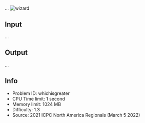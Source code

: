 #

...
![wizard](./img/img-0001.jpg)

## Input

...

## Output

...

## Info

- Problem ID: whichisgreater
- CPU Time limit: 1 second
- Memory limit: 1024 MB
- Difficulty: 1.3
- Source: 2021 ICPC North America Regionals (March 5 2022)
